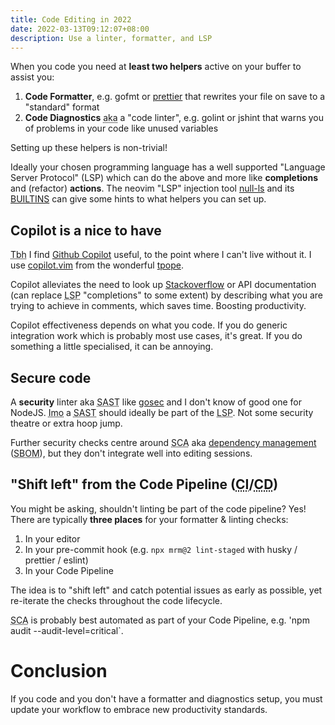```yaml
---
title: Code Editing in 2022
date: 2022-03-13T09:12:07+08:00
description: Use a linter, formatter, and LSP
---
```


When you code you need at **least two helpers** active on your buffer to assist
you:

1. **Code Formatter**, e.g. gofmt or [prettier](https://prettier.io/) that rewrites your file on save to a "standard" format
2. **Code Diagnostics** <abbr title="also known as">aka</abbr> a "code linter", e.g. golint or jshint that warns you of problems in your code like unused variables

Setting up these helpers is non-trivial!

Ideally your chosen programming language has a well supported "Language Server
Protocol" (LSP) which can do the above and more like **completions** and
(refactor) **actions**. The neovim "LSP" injection tool
[null-ls](https://github.com/jose-elias-alvarez/null-ls.nvim) and its
[BUILTINS](https://github.com/jose-elias-alvarez/null-ls.nvim/blob/main/doc/BUILTINS.md)
can give some hints to what helpers you can set up.

## Copilot is a nice to have

<abbr title="To be honest">Tbh</abbr> I find [Github Copilot](https://copilot.github.com/) useful, to
the point where I can't live without it. I use [copilot.vim](https://github.com/github/copilot.vim) from the wonderful [tpope](https://github.com/tpope).

Copilot alleviates the need to look up
[Stackoverflow](https://stackoverflow.com/) or API documentation (can replace
<abbr title="Language Server Protocol">LSP</abbr> "completions" to some extent)
by describing what you are trying to achieve in comments, which saves time.
Boosting productivity.

Copilot effectiveness depends on what you code. If you do generic integration
work which is probably most use cases, it's great. If you do something a little
specialised, it can be annoying.

## Secure code

A **security** linter aka <abbr title="Static application security
testing">SAST</abbr> like [gosec](https://github.com/securego/gosec) and I
don't know of good one for NodeJS. <abbr title="In my opinion">Imo</abbr> a
<abbr title="Static application security testing">SAST</abbr> should ideally be
part of the <abbr title="Language Server Protocol">LSP</abbr>. Not some
security theatre or extra hoop jump.

Further security checks centre around <abbr title="Software composition analysis">SCA</abbr> aka [dependency
management](/blog/2021/nodejs-project-cd/) (<abbr title="Software Bill of Materials">SBOM</abbr>), but they don't integrate
well into editing sessions.

## "Shift left" from the Code Pipeline (<abbr title="Continuous Integration">CI</abbr>/<abbr title="Continuous Deployment">CD</abbr>)

You might be asking, shouldn't linting be part of the code pipeline? Yes! There
are typically **three places** for your formatter & linting checks:

1. In your editor
2. In your pre-commit hook (e.g. `npx mrm@2 lint-staged` with husky / prettier / eslint)
3. In your Code Pipeline

The idea is to "shift left" and catch potential issues as early as possible,
yet re-iterate the checks throughout the code lifecycle.

<abbr title="Software composition analysis">SCA</abbr> is probably best automated
as part of your Code Pipeline, e.g. 'npm audit --audit-level=critical`.

# Conclusion

If you code and you don't have a formatter and diagnostics setup, you must
update your workflow to embrace new productivity standards.
